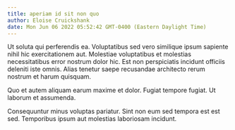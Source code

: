 ```yaml
---
title: aperiam id sit non quo
author: Eloise Cruickshank
date: Mon Jun 06 2022 05:52:42 GMT-0400 (Eastern Daylight Time)
---
```

Ut soluta qui perferendis ea. Voluptatibus sed vero similique ipsum sapiente nihil hic exercitationem aut. Molestiae voluptatibus et molestias necessitatibus error nostrum dolor hic. Est non perspiciatis incidunt officiis deleniti iste omnis. Alias tenetur saepe recusandae architecto rerum nostrum et harum quisquam.

 Quo et autem aliquam earum maxime et dolor. Fugiat tempore fugiat. Ut laborum et assumenda.

 Consequuntur minus voluptas pariatur. Sint non eum sed tempora est est sed. Temporibus ipsum aut molestias laboriosam incidunt.